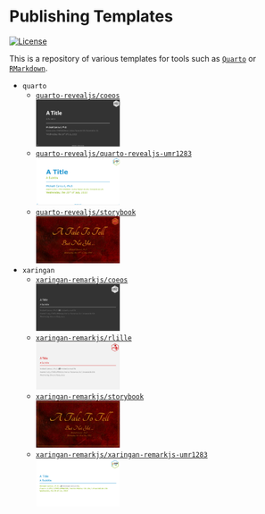 Publishing Templates
================

<!-- badges: start -->

[![License](https://img.shields.io/github/license/mcanouil/publishing-templates.png)](LICENSE)
<!-- badges: end -->

This is a repository of various templates for tools such as
[`Quarto`](https://quarto.org) or
[`RMarkdown`](https://rmarkdown.rstudio.com/).

-   `quarto`
    -   [`quarto-revealjs/coeos`](quarto-revealjs/coeos)  
        [<img alt="Title slide of `quarto-revealjs/coeos`" src="thumbs/quarto-coeos.png" width="150" />](https://m.canouil.fr/publishing-templates/docs/quarto-coeos.html)
    -   [`quarto-revealjs/quarto-revealjs-umr1283`](quarto-revealjs/quarto-revealjs-umr1283)  
        [<img alt="Title slide of `quarto-revealjs/quarto-revealjs-umr1283`" src="thumbs/quarto-umr1283.png" width="150" />](https://m.canouil.fr/publishing-templates/docs/quarto-umr1283.html)
    -   [`quarto-revealjs/storybook`](quarto-revealjs/storybook)  
        [<img alt="Title slide of `quarto-revealjs/storybook`" src="thumbs/quarto-storybook.png" width="150" />](https://m.canouil.fr/publishing-templates/docs/quarto-storybook.html)
-   `xaringan`
    -   [`xaringan-remarkjs/coeos`](xaringan-remarkjs/coeos)  
        [<img alt="Title slide of `xaringan-remarkjs/coeos`" src="thumbs/xaringan-coeos.png" width="150" />](https://m.canouil.fr/publishing-templates/docs/xaringan-coeos.html)
    -   [`xaringan-remarkjs/rlille`](xaringan-remarkjs/rlille)  
        [<img alt="Title slide of `xaringan-remarkjs/rlille`" src="thumbs/xaringan-rlille.png" width="150" />](https://m.canouil.fr/publishing-templates/docs/xaringan-rlille.html)
    -   [`xaringan-remarkjs/storybook`](xaringan-remarkjs/storybook)  
        [<img alt="Title slide of `xaringan-remarkjs/storybook`" src="thumbs/xaringan-storybook.png" width="150" />](https://m.canouil.fr/publishing-templates/docs/xaringan-storybook.html)
    -   [`xaringan-remarkjs/xaringan-remarkjs-umr1283`](xaringan-remarkjs/xaringan-remarkjs-umr1283)  
        [<img alt="Title slide of `xaringan-remarkjs/xaringan-remarkjs-umr1283`" src="thumbs/xaringan-umr1283.png" width="150" />](https://m.canouil.fr/publishing-templates/docs/xaringan-umr1283.html)
